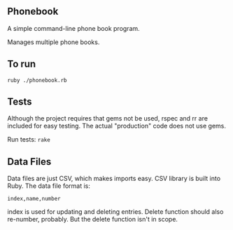 Phonebook
---------

A simple command-line phone book program.

Manages multiple phone books.

To run
------

    ruby ./phonebook.rb

Tests
-----

Although the project requires that gems not be used, rspec and rr are included
for easy testing. The actual "production" code does not use gems.

Run tests: `rake`


Data Files
----------

Data files are just CSV, which makes imports easy. CSV library is built into Ruby.
The data file format is:

    index,name,number

index is used for updating and deleting entries. Delete function should also
re-number, probably. But the delete function isn't in scope.
